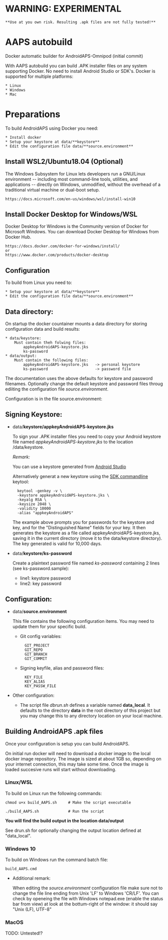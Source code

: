 # **WARNING**: EXPERIMENTAL
    
    **Use at you own risk. Resulting .apk files are not fully tested!**

# AAPS autobuild

Docker automatic builder for AndroidAPS-Omnipod (initial commit)

With AAPS autobuild you can build .APK installer files on any system supporting Docker. No need to install Android Studio or SDK's. Docker is supported for multiple platforms:

    * Linux
    * Windows
    * Mac

# Preparations

To build AndroidAPS using Docker you need:

    * Install docker
    * Setup your keystore at data/**keystore**
    * Edit the configuration file data/**source.environment**

## Install WSL2/Ubuntu18.04 (Optional)

The Windows Subsystem for Linux lets developers run a GNU/Linux environment -- including most command-line tools, utilities, and applications -- directly on Windows, unmodified, without the overhead of a traditional virtual machine or dual-boot setup.

    https://docs.microsoft.com/en-us/windows/wsl/install-win10

## Install Docker Desktop for Windows/WSL

Docker Desktop for Windows is the Community version of Docker for Microsoft Windows. You can download Docker Desktop for Windows from Docker Hub.

    https://docs.docker.com/docker-for-windows/install/
    or
    https://www.docker.com/products/docker-desktop

## Configuration
To build from Linux you need to:

    * Setup your keystore at data/**keystore**
    * Edit the configuration file data/**source.environment**

## Data directory:
On startup the docker countainer mounts a data directory for storing configuration data and build results:

    * data/keystore:
        Must contain theh folwing files:
            appkeyAndroidAPS-keystore.jks
            ks-password
    * data/output:
        Must contain the following files:
            appkeyAndroidAPS-keystore.jks   -> personal keystore
            ks-password                     -> password file

The documentation uses the above defaults for keystore and password filenames. Optionally change the default keystore and password files throug ediiting the configuration file _source.environment_. 

Configuration is in the file source.environment:

## Signing Keystore:

* data/**keystore/appkeyAndroidAPS-keystore.jks**

    To sign your .APK installer files you need to copy your Android keystore file named _appkeyAndroidAPS-keystore.jks_ to the location /data/keystore. 

    _Remark:_

    You can use a keystore generated from [Android Studio](https://androidaps.readthedocs.io/en/latest/EN/Installing-AndroidAPS/Building-APK.html#generate-signed-apk)

    Alternatively generat a new keystore using the [SDK commandline](https://developer.android.com/studio/build/building-cmdline) keytool:

        keytool -genkey -v \
        -keystore appkeyAndroidAPS-keystore.jks \
        -keyalg RSA \
        -keysize 2048 \
        -validity 10000 
        -alias "appkeyAndroidAPS"

    The example above prompts you for passwords for the keystore and key, and for the "Distinguished Name" fields for your key. It then generates the keystore as a file called appkeyAndroidAPS-keystore.jks, saving it in the current directory (move it to the data/keystore directory). The key generated is valid for 10,000 days.

* data/**keystore/ks-password**

    Create a plaintext password file named _ks-password_ containing 2 lines (see ks-password.sample):
    * line1: keystore password
    * line2: key password

## Configuration:

* data/**source.environment**

    This file contains the following configuration items. You may need to update them for your specific build.

    * Git config variables:

            GIT_PROJECT
            GIT_REPO
            GIT_BRANCH
            GIT_COMMIT

    * Signing keyfile, alias and password files:

            KEY_FILE
            KEY_ALIAS
            KEY_PASSW_FILE

* Other configuration:

    * The script file _dbrun.sh_ defines a variable named **data_local**.
    It defaults to the directory **data** in the root directory of this project but you may change this to any directory location on your local machine.

## Building AndroidAPS .apk files

Once your configuration is setup you can build AndroidAPS.

On initial run docker will need to download a docker image to the local docker image repository. The image is sized at about 1GB so, depending on your internet connection, this may take some time. Once the image is loaded succesive runs will start without downloading.

### Linux/WSL

To build on Linux run the following commands:

    chmod u+x build_AAPS.sh     # Make the script executable

    ./build_AAPS.sh             # Run the script


**You will find the build output in the location __data__/output**

See drun.sh for optionally changing the output location defined at "data_local".

### Windows 10

To build on Windows run the command batch file:

    build_AAPS.cmd

* Additional remark:

    When editing the _source.environment_ configuration file make sure not to change the file line ending from Unix 'LF' to Windows 'CR/LF'.
    You can check by openeing the file with Windows notepad.exe (enable the status bar from view) at look at the bottum-right of the window: it should say "Unix (LF), UTF-8"


### MacOS

TODO: Untested!?
